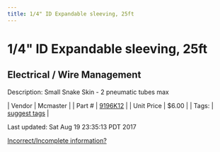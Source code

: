 ```yaml
---
title: 1/4" ID Expandable sleeving, 25ft
---
```


# 1/4" ID Expandable sleeving, 25ft
## Electrical / Wire Management
Description: 	Small Snake Skin - 2 pneumatic tubes max 

| Vendor | Mcmaster | 
| Part # | [9196K12](https://www.mcmaster.com/#9196K12) | 
| Unit Price | $6.00 | 
| Tags: | [suggest tags](https://docs.google.com/forms/d/e/1FAIpQLSeWyY8v3RgOty-MyWmh9U0iivNYN_molChYyS-0U-o-kOAv_g/viewform) | 

Last updated: Sat Aug 19 23:35:13 PDT 2017

 [Incorrect/Incomplete information?](https://docs.google.com/forms/d/e/1FAIpQLSeWyY8v3RgOty-MyWmh9U0iivNYN_molChYyS-0U-o-kOAv_g/viewform)